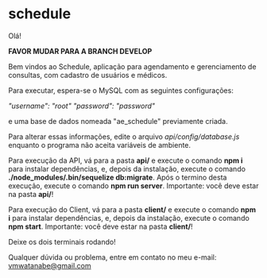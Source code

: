 # schedule

Olá!

**FAVOR MUDAR PARA A BRANCH DEVELOP**

Bem vindos ao Schedule, aplicação para agendamento e gerenciamento de consultas, com cadastro de usuários e médicos.

Para executar, espera-se o MySQL com as seguintes configurações:

*"username": "root"*
*"password": "password"*

e uma base de dados nomeada "ae_schedule" previamente criada.

Para alterar essas informações, edite o arquivo *api/config/database.js* enquanto o programa não aceita variáveis de ambiente.

Para execução da API, vá para a pasta **api/** e execute o comando **npm i** para instalar dependências, e, depois da instalação, execute o comando **./node_modules/.bin/sequelize db:migrate**. Após o termino desta execução, execute o comando **npm run server**.
Importante: você deve estar na pasta **api/**!

Para execução do Client, vá para a pasta **client/** e execute o comando **npm i** para instalar dependências, e, depois da instalação, execute o comando **npm start**.
Importante: você deve estar na pasta **client/**!

Deixe os dois terminais rodando!

Qualquer dúvida ou problema, entre em contato no meu e-mail: vmwatanabe@gmail.com
